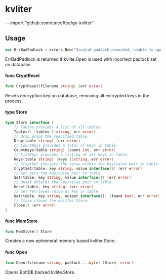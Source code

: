 # kvliter
--
    import "github.com/cmcoffee/go-kvliter"


## Usage

```go
var ErrBadPadlock = errors.New("Invalid padlock provided, unable to open database.")
```
ErrBadPadlock is returned if kvlite.Open is used with incorrect padlock set on
database.

#### func  CryptReset

```go
func CryptReset(filename string) (err error)
```
Resets encryption key on database, removing all encrypted keys in the process.

#### type Store

```go
type Store interface {
	// Tables provides a list of all tables.
	Tables() (tables []string, err error)
	// Drop drops the specified table.
	Drop(table string) (err error)
	// CountKeys provides a total of keys in table.
	CountKeys(table string) (count int, err error)
	// ListKeys provides a listing of all keys in table.
	Keys(table string) (keys []string, err error)
	// CryptSet encrypts the value within the key/value pair in table.
	CryptSet(table, key string, value interface{}) (err error)
	// Set sets the key/value pair in table.
	Set(table, key string, value interface{}) (err error)
	// Unset deletes the key/value pair in table.
	Unset(table, key string) (err error)
	// Get retrieves value at key in table.
	Get(table, key string, output interface{}) (found bool, err error)
	// Close closes the kvliter.Store.
	Close() (err error)
}
```


#### func  MemStore

```go
func MemStore() Store
```
Creates a new ephemeral memory based kvliter.Store.

#### func  Open

```go
func Open(filename string, padlock ...byte) (Store, error)
```
Opens BoltDB backed kvlite.Store.
